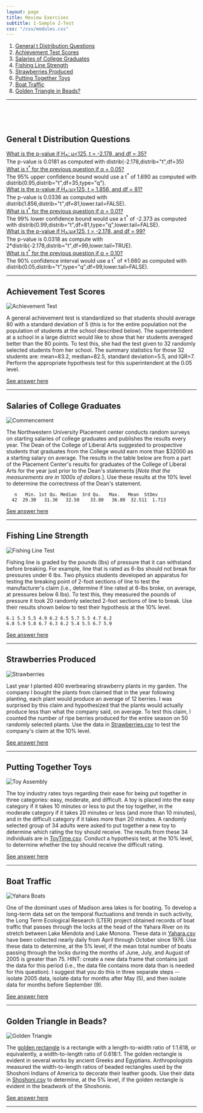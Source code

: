 ```yaml
---
layout: page
title: Review Exercises
subtitle: 1-Sample Z-Test
css: "/css/modules.css"
---
```


1. [General t Distribution Questions](#general-t-distribution-questions)
1. [Achievement Test Scores](#achievement-test-scores)
1. [Salaries of College Graduates](#salaries-of-college-graduates)
1. [Fishing Line Strength](#fishing-line-strength)
1. [Strawberries Produced](#strawberries-produced)
1. [Putting Together Toys](#putting-together-toys)
1. [Boat Traffic](#boat-traffic)
1. [Golden Triangle in Beads?](#golden-triangle-in-beads)

<hr size="10">

&nbsp;

&nbsp;

## General t Distribution Questions

<div class="panel-group">

<div class="panel panel-default">
<div class="panel-heading">
<div class="panel-title">
<a data-toggle="collapse" href="#pval1">What is the p-value if H<sub>A</sub>: &mu;<125, t = -2.178, and df = 35?</a>
</div>
</div>
<div id="pval1" class="panel-collapse collapse">
<div class="panel-body">The p-value is 0.0181 as computed with distrib(-2.178,distrib="t",df=35)</div>
</div>
</div>

<div class="panel panel-default">
<div class="panel-heading">
<div class="panel-title">
<a data-toggle="collapse" href="#tstar1">What is t<sup>*</sup> for the previous question if &alpha; = 0.05?</a>
</div>
</div>
<div id="tstar1" class="panel-collapse collapse">
<div class="panel-body">The 95% upper confidence bound would use a t<sup>*</sup> of 1.690 as computed with distrib(0.95,distrib="t",df=35,type="q").</div>
</div>
</div>

<div class="panel panel-default">
<div class="panel-heading">
<div class="panel-title">
<a data-toggle="collapse" href="#pval2">What is the p-value if H<sub>A</sub>:&mu;>125, t = 1.856, and df = 81?</a>
</div>
</div>
<div id="pval2" class="panel-collapse collapse">
<div class="panel-body">The p-value is 0.0336 as computed with distrib(1.856,distrib="t",df=81,lower.tail=FALSE).</div>
</div>
</div>

<div class="panel panel-default">
<div class="panel-heading">
<div class="panel-title">
<a data-toggle="collapse" href="#tstar2">What is t<sup>*</sup> for the previous question if &alpha; = 0.01?</a>
</div>
</div>
<div id="tstar2" class="panel-collapse collapse">
<div class="panel-body">The 99% lower confidence bound would use a t<sup>*</sup> of -2.373 as computed with distrib(0.99,distrib="t",df=81,type="q",lower.tail=FALSE).</div>
</div>
</div>

<div class="panel panel-default">
<div class="panel-heading">
<div class="panel-title">
<a data-toggle="collapse" href="#pval3">What is the p-value if H<sub>A</sub>:&mu;&ne;125, t = -2.178, and df = 99?</a>
</div>
</div>
<div id="pval3" class="panel-collapse collapse">
<div class="panel-body">The p-value is 0.0318 as compute with 2*distrib(-2.178,distrib="t",df=99,lower.tail=TRUE).</div>
</div>
</div>

<div class="panel panel-default">
<div class="panel-heading">
<div class="panel-title">
<a data-toggle="collapse" href="#tstar3">What is t<sup>*</sup> for the previous question if &alpha; = 0.10?</a>
</div>
</div>
<div id="tstar3" class="panel-collapse collapse">
<div class="panel-body">The 90% confidence interval would use a t<sup>*</sup> of &plusmn;1.660 as computed with distrib(0.05,distrib="t",type="q",df=99,lower.tail=FALSE).</div>
</div>
</div>

</div>

----

## Achievement Test Scores
<img src="zimgs/achievement_test.jpg" alt="Achievement Test" class="img-right">

A general achievement test is standardized so that students should average 80 with a standard deviation of 5 (this is for the entire population not the population of students at the school described below). The superintendent at a school in a large district would like to show that her students averaged better than the 80 points. To test this, she had the test given to 32 randomly selected students from her school. The summary statistics for those 32 students are: mean=83.2, median=82.5, standard deviation=5.5, and IQR=7. Perform the appropriate hypothesis test for this superintendent at the 0.05 level.

[See answer here](zRevExAns/1Samplet.html#achievement-test-scores)

----

## Salaries of College Graduates
<img src="zimgs/NC_Commencement.jpg" alt="Commencement" class="img-right">

The Northwestern University Placement center conducts random surveys on starting salaries of college graduates and publishes the results every year. The Dean of the College of Liberal Arts suggested to prospective students that graduates from the College would earn more than $32000 as a starting salary on average. The results in the table below are from a part of the Placement Center's results for graduates of the College of Liberal Arts for the year just prior to the Dean's statements [*Note that the measurements are in 1000s of dollars.*]. Use these results at the 10% level to determine the correctness of the Dean's statement.

```
   n   Min. 1st Qu. Median  3rd Qu.   Max.   Mean  StDev
  42  29.30   31.30   32.50    33.80   36.80  32.511  1.713
```

[See answer here](zRevExAns/1Samplet.html#salaries-of-college-graduates)

----


## Fishing Line Strength
<img src="zimgs/fishing-line.jpg" alt="Fishing Line Test" class="img-right">

Fishing line is graded by the pounds (lbs) of pressure that it can withstand before breaking. For example, line that is rated as 6-lbs should not break for pressures under 6 lbs. Two physics students developed an apparatus for testing the breaking point of 2-foot sections of line to test the manufacturer's claim (i.e., determine if line rated at 6-lbs broke, on average, at pressures below 6 lbs). To test this, they measured the pounds of pressure it took 20 randomly selected 2-foot sections of line to break. Use their results shown below to test their hypothesis at the 10% level.

```
6.1 5.3 5.5 4.9 6.2 6.5 5.7 5.5 4.7 6.2
6.8 5.9 5.8 6.7 6.3 6.2 5.4 5.5 6.7 5.9
```
[See answer here](zRevExAns/1Samplet.html#fishing-line-strength)

----


## Strawberries Produced
<img src="zimgs/strawberries.jpg" alt="Strawberries" class="img-right">

Last year I planted 400 everbearing strawberry plants in my garden. The company I bought the plants from claimed that in the year following planting, each plant would produce an average of 12 berries. I was surprised by this claim and hypothesized that the plants would actually produce less than what the company said, on average. To test this claim, I counted the number of ripe berries produced for the entire season on 50 randomly selected plants. Use the data in [Strawberries.csv](https://raw.githubusercontent.com/droglenc/NCData/master/Strawberries.csv) to test the company's claim at the 10% level.

[See answer here](zRevExAns/1Samplet.html#strawberries-produced)

----


## Putting Together Toys
<img src="zimgs/toy-assembly.jpg" alt="Toy Assembly" class="img-right">

The toy industry rates toys regarding their ease for being put together in three categories: easy, moderate, and difficult. A toy is placed into the easy category if it takes 10 minutes or less to put the toy together, in the moderate category if it takes 20 minutes or less (and more than 10 minutes), and in the difficult category if it takes more than 20 minutes. A randomly selected group of 34 adults were asked to put together a new toy to determine which rating the toy should receive. The results from these 34 individuals are in [ToyTime.csv](https://raw.githubusercontent.com/droglenc/NCData/master/ToyTime.csv). Conduct a hypothesis test, at the 10% level, to determine whether the toy should receive the difficult rating.

[See answer here](zRevExAns/1Samplet.html#putting-together-toys)

----


## Boat Traffic
<img src="zimgs/Yahara-boats.jpg" alt="Yahara Boats" class="img-right">

One of the dominant uses of Madison area lakes is for boating. To develop a long-term data set on the temporal fluctuations and trends in such activity, the Long Term Ecological Research (LTER) project obtained records of boat traffic that passes through the locks at the head of the Yahara River on its stretch between Lake Mendota and Lake Monona. These data in [Yahara.csv](https://raw.githubusercontent.com/droglenc/NCData/master/Yahara.csv) have been collected nearly daily from April through October since 1976. Use these data to determine, at the 5\% level, if the mean total number of boats passing through the locks during the months of June, July, and August of 2005 is greater than 75. HINT: create a new data frame that contains just the data for this period (i.e., the data file contains more data than is needed for this question). I suggest that you do this in three separate steps -- isolate 2005 data, isolate data for months after May (5), and then isolate data for months before September (9).

[See answer here](zRevExAns/1Samplet.html#boat-traffic)

----


## Golden Triangle in Beads?
<img src="zimgs/golden-triangle.jpg" alt="Golden Triangle" class="img-right">

The [golden rectangle](http://en.wikipedia.org/wiki/Golden_rectangle) is a rectangle with a length-to-width ratio of 1:1.618, or equivalently, a width-to-length ratio of 0.618:1. The golden rectangle is evident in several works by ancient Greeks and Egyptians. Anthropologists measured the width-to-length ratios of beaded rectangles used by the Shoshoni Indians of America to decorate their leather goods. Use their data in [Shoshoni.csv](https://raw.githubusercontent.com/droglenc/NCData/master/Shoshoni.csv) to determine, at the 5% level, if the golden rectangle is evident in the beadwork of the Shoshonis.

[See answer here](zRevExAns/1Samplet.html#golden-triangle-in-beads)

----
